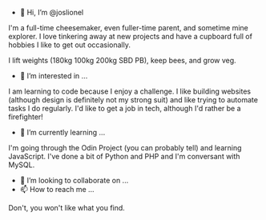 - 👋 Hi, I’m @joslionel

I'm a full-time cheesemaker, even fuller-time parent, and sometime mine explorer. I love tinkering away at new projects and have a cupboard full of
hobbies I like to get out occasionally.

I lift weights (180kg 100kg 200kg SBD PB), keep bees, and grow veg.

- 👀 I’m interested in ...

I am learning to code because I enjoy a challenge. I like building websites (although design is definitely not my strong suit) and like trying to
automate tasks I do regularly. I'd like to get a job in tech, although I'd rather be a firefighter!

- 🌱 I’m currently learning ...

I'm going through the Odin Project (you can probably tell) and learning JavaScript. I've done a bit of Python and PHP and I'm conversant with MySQL.

- 💞️ I’m looking to collaborate on ...
- 📫 How to reach me ...

Don't, you won't like what you find.

<!---
joslionel/joslionel is a ✨ special ✨ repository because its `README.md` (this file) appears on your GitHub profile.
You can click the Preview link to take a look at your changes.
--->
